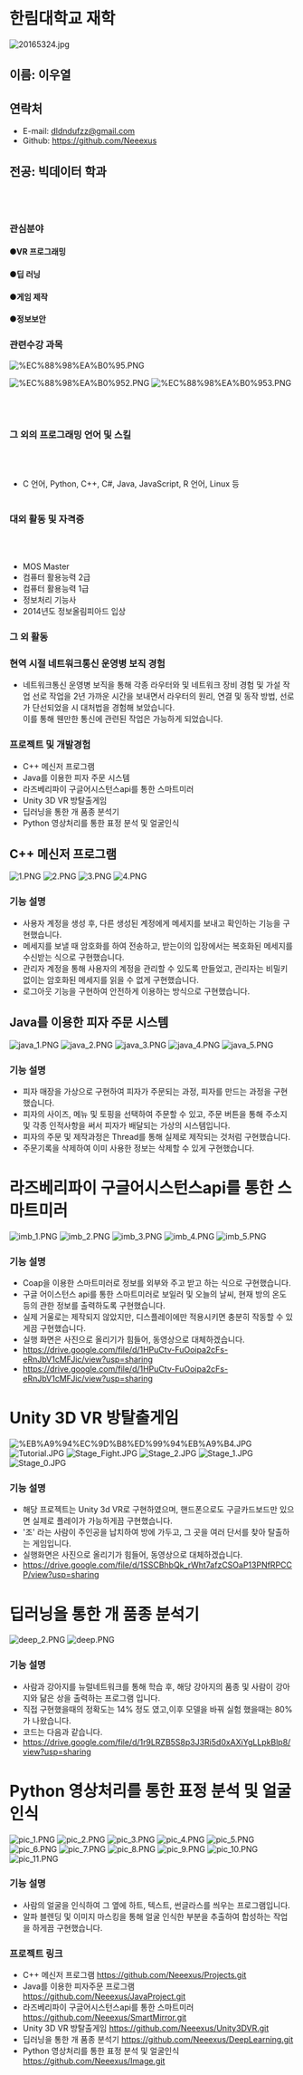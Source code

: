 
# 한림대학교 재학

![20165324.jpg](./img/20165324.jpg)

## 이름: 이우열
## 연락처
- E-mail: dldndufzz@gmail.com
- Github: <https://github.com/Neeexus>
## 전공: 빅데이터 학과
<br></br>
### 관심분야

#### ●VR 프로그래밍
#### ●딥 러닝
#### ●게임 제작
#### ●정보보안

### 관련수강 과목
![%EC%88%98%EA%B0%95.PNG](./img/%EC%88%98%EA%B0%95.PNG)

![%EC%88%98%EA%B0%952.PNG](./img/%EC%88%98%EA%B0%952.PNG)
![%EC%88%98%EA%B0%953.PNG](./img/%EC%88%98%EA%B0%953.PNG)

<br></br>


### 그 외의 프로그래밍 언어 및 스킬
<br></br>
- C 언어, Python,  C++, C#, Java, JavaScript, R 언어, Linux 등
<br></br>
### 대외 활동 및 자격증
<br></br>
- MOS Master
- 컴퓨터 활용능력 2급
- 컴퓨터 활용능력 1급
- 정보처리 기능사
- 2014년도 정보올림피아드 입상

### 그 외 활동
### 현역 시절 네트워크통신 운영병 보직 경험
- 네트워크통신 운영병 보직을 통해 각종 라우터와 및 네트워크 장비 경험  및 가설 작업 선로 작업을 2년 가까운 시간을 보내면서 라우터의 원리, 연결 및 동작 방법, 선로가 단선되었을 시 대처법을 경험해 보았습니다.<br> 이를 통해 웬만한 통신에 관련된 작업은 가능하게 되었습니다.


### 프로젝트 및  개발경험
- C++ 메신저 프로그램
- Java를 이용한 피자 주문 시스템
- 라즈베리파이 구글어시스턴스api를 통한 스마트미러
- Unity 3D VR 방탈출게임
- 딥러닝을 통한 개 품종 분석기
- Python 영상처리를 통한 표정 분석 및 얼굴인식






## C++ 메신저 프로그램
![1.PNG](./img/1.PNG)
![2.PNG](./img/2.PNG)
![3.PNG](./img/3.PNG)
![4.PNG](./img/4.PNG)

### 기능 설명
- 사용자 계정을 생성 후, 다른 생성된 계정에게 메세지를 보내고 확인하는 기능을 구현했습니다.
- 메세지를 보낼 때 암호화를 하여 전송하고, 받는이의 입장에서는 복호화된 메세지를 수신받는 식으로 구현했습니다.
- 관리자 계정을 통해 사용자의 계정을 관리할 수 있도록 만들었고, 관리자는 비밀키 없이는 암호화된 메세지를 읽을 수 없게 구현했습니다.
- 로그아웃 기능을 구현하여 안전하게 이용하는 방식으로 구현했습니다.



## Java를 이용한 피자 주문 시스템
![java_1.PNG](./img/java_1.PNG)
![java_2.PNG](./img/java_2.PNG)
![java_3.PNG](./img/java_3.PNG)
![java_4.PNG](./img/java_4.PNG)
![java_5.PNG](./img/java_5.PNG)

### 기능 설명
- 피자 매장을 가상으로 구현하여 피자가 주문되는 과정, 피자를 만드는 과정을 구현했습니다.
- 피자의 사이즈, 메뉴 및 토핑을 선택하여 주문할 수 있고, 주문 버튼을 통해 주소지 및 각종 인적사항을 써서 피자가 배달되는 가상의 시스템입니다.
- 피자의 주문 및 제작과정은 Thread를 통해 실제로 제작되는 것처럼 구현했습니다.
- 주문기록을 삭제하여 이미 사용한 정보는 삭제할 수 있게 구현했습니다.


# 라즈베리파이 구글어시스턴스api를 통한 스마트미러
![imb_1.PNG](./img/imb_1.PNG)
![imb_2.PNG](./img/imb_2.PNG)
![imb_3.PNG](./img/imb_3.PNG)
![imb_4.PNG](./img/imb_4.PNG)
![imb_5.PNG](./img/imb_5.PNG)


### 기능 설명
- Coap을 이용한 스마트미러로 정보를 외부와 주고 받고 하는 식으로 구현했습니다.
- 구글 어이스턴스 api를 통한 스마트미러로 보일러 및 오늘의 날씨, 현재 방의 온도 등의 관한 정보를 출력하도록 구현했습니다.
- 실제 거울로는 제작되지 않았지만, 디스플레이에만 적용시키면 충분히 작동할 수 있게끔 구현했습니다.
- 실행 화면은 사진으로 올리기가 힘들어, 동영상으로 대체하겠습니다. 
- <https://drive.google.com/file/d/1HPuCtv-FuOoipa2cFs-eRnJbV1cMFJic/view?usp=sharing>
- <https://drive.google.com/file/d/1HPuCtv-FuOoipa2cFs-eRnJbV1cMFJic/view?usp=sharing>

# Unity 3D VR 방탈출게임
![%EB%A9%94%EC%9D%B8%ED%99%94%EB%A9%B4.JPG](./img/%EB%A9%94%EC%9D%B8%ED%99%94%EB%A9%B4.JPG)
![Tutorial.JPG](./img/Tutorial.JPG)
![Stage_Fight.JPG](./img/Stage_Fight.JPG)
![Stage_2.JPG](./img/Stage_2.JPG)
![Stage_1.JPG](./img/Stage_1.JPG)
![Stage_0.JPG](./img/Stage_0.JPG)

### 기능 설명
- 해당 프로젝트는 Unity 3d VR로 구현하였으며, 핸드폰으로도 구글카드보드만 있으면 실제로 플레이가 가능하게끔 구현했습니다.
- '조' 라는 사람이 주인공을 납치하여 방에 가두고, 그 곳을 여러 단서를 찾아 탈출하는 게임입니다.
- 실행화면은 사진으로 올리기가 힘들어, 동영상으로 대체하겠습니다.
- <https://drive.google.com/file/d/1SSCBhbQk_rWht7afzCSOaP13PNfRPCCP/view?usp=sharing>


# 딥러닝을 통한 개 품종 분석기
![deep_2.PNG](./img/deep_2.PNG)
![deep.PNG](./img/deep.PNG)

### 기능 설명
- 사람과 강아지를 뉴럴네트워크를 통해 학습 후, 해당 강아지의 품종 및 사람이 강아지와 닮은 상을 출력하는 프로그램 입니다.
- 직접 구현했을때의 정확도는 14% 정도 였고,이후 모델을 바꿔 실험 했을때는 80%가 나왔습니다.
- 코드는 다음과 같습니다.
- <https://drive.google.com/file/d/1r9LRZB5S8p3J3Ri5d0xAXiYgLLpkBlp8/view?usp=sharing>

# Python 영상처리를 통한 표정 분석 및 얼굴인식
![pic_1.PNG](./img/pic_1.PNG)
![pic_2.PNG](./img/pic_2.PNG)
![pic_3.PNG](./img/pic_3.PNG)
![pic_4.PNG](./img/pic_4.PNG)
![pic_5.PNG](./img/pic_5.PNG)
![pic_6.PNG](./img/pic_6.PNG)
![pic_7.PNG](./img/pic_7.PNG)
![pic_8.PNG](./img/pic_8.PNG)
![pic_9.PNG](./img/pic_9.PNG)
![pic_10.PNG](./img/pic_10.PNG)
![pic_11.PNG](./img/pic_11.PNG)

### 기능 설명
- 사람의 얼굴을 인식하여 그 옆에 하트, 텍스트, 썬글라스를 씌우는 프로그램입니다.
- 알파 블렌딩 및 이미지 마스킹을 통해 얼굴 인식한 부분을 추출하여 합성하는 작업을 하게끔 구현했습니다.

### 프로젝트 링크
- C++ 메신저 프로그램 <https://github.com/Neeexus/Projects.git>
- Java를 이용한 피자주문 프로그램 <https://github.com/Neeexus/JavaProject.git>
- 라즈베리파이 구글어시스턴스api를 통한 스마트미러 <https://github.com/Neeexus/SmartMirror.git>
- Unity 3D VR 방탈출게임 <https://github.com/Neeexus/Unity3DVR.git>
- 딥러닝을 통한 개 품종 분석기 <https://github.com/Neeexus/DeepLearning.git>
- Python 영상처리를 통한 표정 분석 및 얼굴인식 <https://github.com/Neeexus/Image.git>
